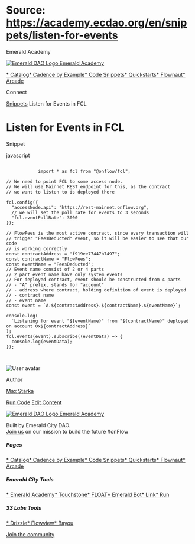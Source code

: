 # Source: https://academy.ecdao.org/en/snippets/listen-for-events

Emerald Academy





[![Emerald DAO Logo](/ea-logo.png)
Emerald Academy](/en/)


[* Catalog](/en/catalog)[* Cadence by Example](/en/cadence-by-example)[* Code Snippets](/en/snippets)[* Quickstarts](/en/quickstarts)[* Flownaut](https://flownaut.ecdao.org)[* Arcade](https://arcade.ecdao.org)

Connect



[Snippets](/en/snippets)
Listen for Events in FCL

# Listen for Events in FCL

Snippet

javascript

```
		
			import * as fcl from "@onflow/fcl";

// We need to point FCL to some access node.
// We will use Mainnet REST endpoint for this, as the contract
// we want to listen to is deployed there

fcl.config({
  "accessNode.api": "https://rest-mainnet.onflow.org",
  // we will set the poll rate for events to 3 seconds
  "fcl.eventPollRate": 3000
});

// FlowFees is the most active contract, since every transaction will
// trigger "FeesDeducted" event, so it will be easier to see that our code
// is working correctly
const contractAddress = "f919ee77447b7497";
const contractName = "FlowFees";
const eventName = "FeesDeducted";
// Event name consist of 2 or 4 parts
// 2 part event name have only system events
// For deployed contract, event should be constructed from 4 parts
// - "A" prefix, stands for "account"
// - address where contract, holding definition of event is deployed
// - contract name
// - event name
const event = `A.${contractAddress}.${contractName}.${eventName}`;

console.log(
  `Listening for event "${eventName}" from "${contractName}" deployed on account 0x${contractAddress}`
);
fcl.events(event).subscribe((eventData) => {
  console.log(eventData);
});
		 
	
```

![User avatar](https://pbs.twimg.com/profile_images/1476344533172510722/5Bka7etN_400x400.jpg)

Author

[Max Starka](https://twitter.com/MaxStalker)

[Run Code](https://codesandbox.io/s/listen-for-events-njfli3)
[Edit Content](https://github.com/emerald-dao/emerald-academy-v2/tree/main/src/lib/content/snippets/listen-for-events/readme.md)



[![Emerald DAO Logo](/ea-logo.png)
Emerald Academy](/en/)

Built by Emerald City DAO.  
[Join us](https://discord.gg/emerald-city-906264258189332541) on our mission to build the future #onFlow

##### Pages

[* Catalog](/en/catalog)[* Cadence by Example](/en/cadence-by-example)[* Code Snippets](/en/snippets)[* Quickstarts](/en/quickstarts)[* Flownaut](https://flownaut.ecdao.org)[* Arcade](https://arcade.ecdao.org)


##### Emerald City Tools

[* Emerald Academy](https://academy.ecdao.org/)[* Touchstone](https://touchstone.city/)[* FLOAT](https://floats.city/)[* Emerald Bot](https://bot.ecdao.org/)[* Link](https://link.ecdao.org/)[* Run](https://run.ecdao.org/)


##### 33 Labs Tools

[* Drizzle](https://drizzle33.app/)[* Flowview](https://flowview.app/)[* Bayou](https://bayou33.app/)

[Join the community](https://discord.gg/emerald-city-906264258189332541)